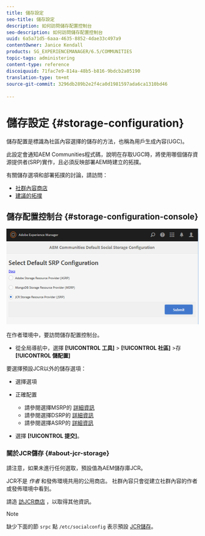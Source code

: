 ```yaml
---
title: 儲存設定
seo-title: 儲存設定
description: 如何訪問儲存配置控制台
seo-description: 如何訪問儲存配置控制台
uuid: 6a5a71d5-6aaa-4635-8852-4dae33c497a9
contentOwner: Janice Kendall
products: SG_EXPERIENCEMANAGER/6.5/COMMUNITIES
topic-tags: administering
content-type: reference
discoiquuid: 71fac7e9-814a-48b5-b816-9bdcb2a05190
translation-type: tm+mt
source-git-commit: 3296db289b2e2f4ca0d1981597ada6ca1310bd46

---
```



# 儲存設定 {#storage-configuration}

儲存配置是標識為社區內容選擇的儲存的方法，也稱為用戶生成內容(UGC)。

此設定會通知AEM Communities程式碼，說明在存取UGC時，將使用哪個儲存資源提供者(SRP)實作，且必須反映部署AEM時建立的拓撲。

有關儲存選項和部署拓撲的討論，請訪問：

* [社群內容商店](working-with-srp.md)
* [建議的拓撲](topologies.md)

## 儲存配置控制台 {#storage-configuration-console}

![chlimage_1-188](assets/chlimage_1-188.png)

在作者環境中，要訪問儲存配置控制台。

* 從全局導航中，選擇 **[!UICONTROL 工具]** > **[!UICONTROL 社區]** >存 **[!UICONTROL 儲配置]**

要選擇預設JCR以外的儲存選項：

* 選擇選項
* 正確配置

   * 請參閱選擇MSRP的 [詳細資訊](msrp.md#select-msrp)
   * 請參閱選擇DSRP的 [詳細資訊](dsrp.md#select-dsrp)
   * 請參閱選擇ASRP的 [詳細資訊](asrp.md#select-asrp)

* 選擇 **[!UICONTROL 提交]**。

### 關於JCR儲存 {#about-jcr-storage}

請注意，如果未進行任何選取，預設值為AEM儲存庫JCR。

JCR不是 *作者* 和發佈環境共用的公用商店。 社群內容只會從建立社群內容的作者或發佈環境中看到。

請造 [訪JCR商店](jsrp.md) ，以取得其他資訊。

>[!NOTE]
>
>缺少下面的節 `srpc` 點 `/etc/socialconfig` 表示預設 [JCR儲存](jsrp.md)。


